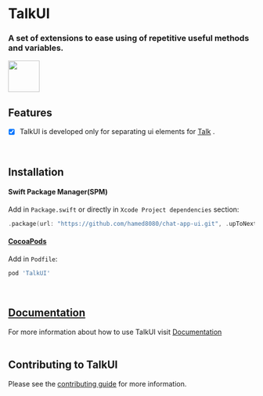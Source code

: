 # TalkUI
### A set of extensions to ease using of repetitive useful methods and variables.
<img src="https://github.com/hamed8080/chat-app-ui/raw/main/images/icon.png"  width="64" height="64">
<br />

## Features

- [x] TalkUI is developed only for separating ui elements for [Talk](https://github.com/hamed8080/chat-application) .
<br/>

## Installation

#### Swift Package Manager(SPM) 

Add in `Package.swift` or directly in `Xcode Project dependencies` section:

```swift
.package(url: "https://github.com/hamed8080/chat-app-ui.git", .upToNextMinor(from: "1.0.0")),
```

#### [CocoaPods](https://cocoapods.org) 

Add in `Podfile`:

```ruby
pod 'TalkUI'
```
<br/>

## [Documentation](https://hamed8080.gitlab.io/additive/documentation/chat-app-ui/)
For more information about how to use TalkUI visit [Documentation](https://hamed8080.gitlab.io/additive/documentation/chat-app-ui/) 
<br/>
<br/>

## Contributing to TalkUI
Please see the [contributing guide](/CONTRIBUTING.md) for more information.

<!-- Copyright (c) 2021-2022 Apple Inc and the Swift Project authors. All Rights Reserved. -->
